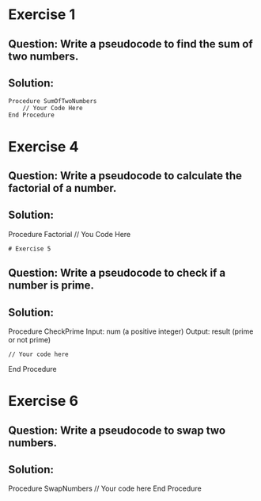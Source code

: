 # Exercise 1

## Question: Write a pseudocode to find the sum of two numbers.

## Solution:

```code
Procedure SumOfTwoNumbers
    // Your Code Here
End Procedure
```
# Exercise 4
## Question: Write a pseudocode to calculate the factorial of a number.

## Solution:

Procedure Factorial
    // You Code Here

    # Exercise 5
## Question: Write a pseudocode to check if a number is prime.

## Solution:

Procedure CheckPrime
    Input: num (a positive integer)
    Output: result (prime or not prime)
    
    // Your code here
End Procedure

# Exercise 6
## Question: Write a pseudocode to swap two numbers.

## Solution:

Procedure SwapNumbers
    // Your code here
End Procedure